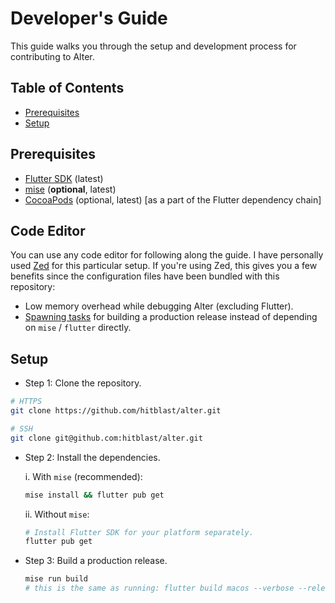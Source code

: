 # Developer's Guide

This guide walks you through the setup and development process for contributing to Alter.

## Table of Contents

- [Prerequisites](#prerequisites)
- [Setup](#setup)

## Prerequisites

- [Flutter SDK](https://flutter.dev/docs/get-started/install) (latest)
- [mise](https://mise.jdx.dev) (**optional**, latest)
- [CocoaPods](https://cocoapods.org) (optional, latest) [as a part of the Flutter dependency chain]

## Code Editor

You can use any code editor for following along the guide. I have personally used [Zed](https://zed.dev) for this
particular setup. If you're using Zed, this gives you a few benefits since the configuration files have been
bundled with this repository:

  - Low memory overhead while debugging Alter (excluding Flutter).
  - [Spawning tasks](https://zed.dev/docs/tasks) for building a production release instead of depending on `mise` / `flutter` directly.

## Setup

- Step 1: Clone the repository.

```bash
# HTTPS
git clone https://github.com/hitblast/alter.git

# SSH
git clone git@github.com:hitblast/alter.git
```

- Step 2: Install the dependencies.

  i. With `mise` (recommended):

  ```bash
  mise install && flutter pub get
  ```

  ii. Without `mise`:

  ```bash
  # Install Flutter SDK for your platform separately.
  flutter pub get
  ```

- Step 3: Build a production release.

  ```bash
  mise run build
  # this is the same as running: flutter build macos --verbose --release --tree-shake-icons
  ```
